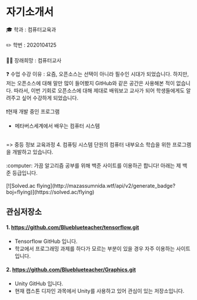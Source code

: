 # 자기소개서


🎓 학과 : 컴퓨터교육과
</br>
</br>
✏️ 학번 : 2020104125
</br>
</br>
👩‍🏫 장래희망 : 컴퓨터교사 
</br> 
</br>
❓ 수업 수강 이유 : 요즘, 오픈소스는 선택이 아니라 필수인 시대가 되었습니다. 하지만, 저는 오픈소스에 대해 말만 많이 들어봤지 GitHub와 같은 공간은 사용해본 적이 없습니다. 따라서, 이번 기회로 오픈소스에 대해 제대로 배워보고 교사가 되어 학생들에게도 알려주고 싶어 수강하게 되었습니다.
</br>
</br>
:exclamation:현재 개발 중인 프로그램
 * 메타버스세계에서 배우는 컴퓨터 시스템
</br>
 => 중등 정보 교육과정 4. 컴퓨팅 시스템 단원의 컴퓨터 내부요소 학습을 위한 프로그램을 개발하고 있습니다.
</br>
</br>
:computer: 가끔 알고리즘 공부를 위해 백준 사이트를 이용하곤 합니다! 아래는 제 백준 등급입니다.
</br>
</br>
[![Solved.ac
flying](http://mazassumnida.wtf/api/v2/generate_badge?boj=flying)](https://solved.ac/flying)

## 관심저장소

#### 1. https://github.com/Blueblueteacher/tensorflow.git
* Tensorflow GitHub 입니다.
* 학교에서 프로그래밍 과제를 하다가 모르는 부분이 있을 경우 자주 이용하는 사이트 입니다.

#### 2. https://github.com/Blueblueteacher/Graphics.git
* Unity GitHub 입니다.
* 현재 캡스톤 디자인 과목에서 Unity를 사용하고 있어 관심이 있는 저장소입니다.
